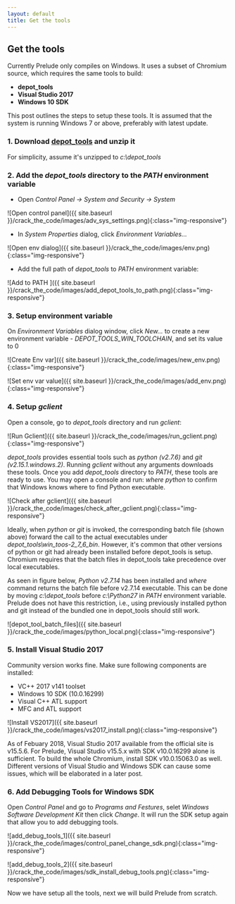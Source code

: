 ```yaml
---
layout: default
title: Get the tools
---
```

## [](#header-2) Get the tools

Currently Prelude only compiles on Windows. It uses a subset of Chromium source, which requires the same tools to build:

*  **depot_tools**
*  **Visual Studio 2017**
*  **Windows 10 SDK**

This post outlines the steps to setup these tools. It is assumed that the system is running Windows 7 or above, preferably with latest update.

### [](#header-3) 1. Download [**depot_tools**](https://storage.googleapis.com/chrome-infra/depot_tools.zip) and unzip it
For simplicity, assume it's unzipped to *c:\depot_tools*
### [](#header-3) 2.  Add the *depot_tools* directory to the *PATH* environment variable
*  Open *Control Panel -> System and Security -> System*

![Open control panel]({{ site.baseurl }}/crack_the_code/images/adv_sys_settings.png){:class="img-responsive"}

*  In *System Properties* dialog, click *Environment Variables...*

![Open env dialog]({{ site.baseurl }}/crack_the_code/images/env.png){:class="img-responsive"}

* Add the full path of *depot_tools* to *PATH* environment variable:

![Add to PATH ]({{ site.baseurl }}/crack_the_code/images/add_depot_tools_to_path.png){:class="img-responsive"}

### [](#header-3) 3.  Setup environment variable
On *Environment Variables* dialog window, click *New...* to create a new environment variable - *DEPOT_TOOLS_WIN_TOOLCHAIN*, and set its value to 0

![Create Env var]({{ site.baseurl }}/crack_the_code/images/new_env.png){:class="img-responsive"}

![Set env var value]({{ site.baseurl }}/crack_the_code/images/add_env.png){:class="img-responsive"}

### [](#header-3) 4.  Setup *gclient*
Open a console, go to *depot_tools* directory and run *gclient*:

![Run Gclient]({{ site.baseurl }}/crack_the_code/images/run_gclient.png){:class="img-responsive"}

*depot_tools* provides essential tools such as *python (v2.7.6)* and *git (v2.15.1.windows.2)*. Running *gclient* without any arguments downloads these tools. Once you add *depot_tools* directory to *PATH*, these tools are ready to use. You may open a console and run: *where python* to confirm that Windows knows where to find Python executable.

![Check after gclient]({{ site.baseurl }}/crack_the_code/images/check_after_gclient.png){:class="img-responsive"}

Ideally, when *python* or *git* is invoked, the corresponding batch file (shown above) forward the call to the actual executables under *depot_tools\win_toos-2_7_6_bin*. However, it's common that other versions of python or git had already been installed before depot_tools is setup. Chromium requires that the batch files in depot_tools take precedence over local executables.

As seen in figure below, *Python v2.7.14* has been installed and *where* command returns the batch file before v2.7.14 executable. This can be done by moving *c:\depot_tools* before *c:\Python27* in *PATH* environment variable. Prelude does not have this restriction, i.e., using previously installed python and git instead of the bundled one in depot_tools should still work.

![depot_tool_batch_files]({{ site.baseurl }}/crack_the_code/images/python_local.png){:class="img-responsive"}

### [](#header-3) 5.  Install Visual Studio 2017
Community version works fine. Make sure following components are installed:
* VC++ 2017 v141 toolset
* Windows 10 SDK (10.0.16299)
* Visual C++ ATL support
* MFC and ATL support

![Install VS2017]({{ site.baseurl }}/crack_the_code/images/vs2017_install.png){:class="img-responsive"}

As of Febuary 2018, Visual Studio 2017 available from the official site is v15.5.6. For Prelude, Visual Studio v15.5.x with SDK v10.0.16299 alone is sufficient. To build the whole Chromium, install SDK v10.0.15063.0 as well. Different versions of Visual Studio and Windows SDK can cause some issues, which will be elaborated in a later post.
### [](#header-3) 6.  Add **Debugging Tools** for Windows SDK

Open *Control Panel* and go to *Programs and Festures*, selet *Windows Software Development Kit* then click *Change*. It will run the SDK setup again that allow you to add debugging tools.

![add_debug_tools_1]({{ site.baseurl }}/crack_the_code/images/control_panel_change_sdk.png){:class="img-responsive"}

![add_debug_tools_2]({{ site.baseurl }}/crack_the_code/images/sdk_install_debug_tools.png){:class="img-responsive"}

Now we have setup all the tools, next we will build Prelude from scratch.
